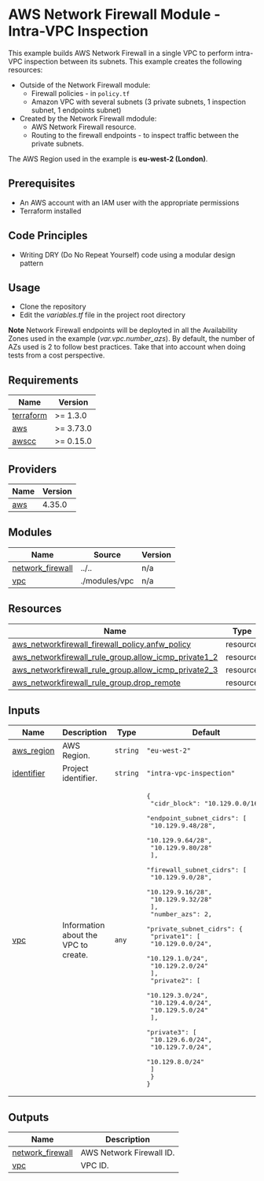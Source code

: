 <!-- BEGIN_TF_DOCS -->
# AWS Network Firewall Module - Intra-VPC Inspection

This example builds AWS Network Firewall in a single VPC to perform intra-VPC inspection between its subnets. This example creates the following resources:

* Outside of the Network Firewall module:
  * Firewall policies - in `policy.tf`
  * Amazon VPC with several subnets (3 private subnets, 1 inspection subnet, 1 endpoints subnet)
* Created by the Network Firewall mdodule:
  * AWS Network Firewall resource.
  * Routing to the firewall endpoints - to inspect traffic between the private subnets.

The AWS Region used in the example is **eu-west-2 (London)**.

## Prerequisites

* An AWS account with an IAM user with the appropriate permissions
* Terraform installed

## Code Principles

* Writing DRY (Do No Repeat Yourself) code using a modular design pattern

## Usage

* Clone the repository
* Edit the *variables.tf* file in the project root directory

**Note** Network Firewall endpoints will be deployted in all the Availability Zones used in the example (*var.vpc.number\_azs*). By default, the number of AZs used is 2 to follow best practices. Take that into account when doing tests from a cost perspective.

## Requirements

| Name | Version |
|------|---------|
| <a name="requirement_terraform"></a> [terraform](#requirement\_terraform) | >= 1.3.0 |
| <a name="requirement_aws"></a> [aws](#requirement\_aws) | >= 3.73.0 |
| <a name="requirement_awscc"></a> [awscc](#requirement\_awscc) | >= 0.15.0 |

## Providers

| Name | Version |
|------|---------|
| <a name="provider_aws"></a> [aws](#provider\_aws) | 4.35.0 |

## Modules

| Name | Source | Version |
|------|--------|---------|
| <a name="module_network_firewall"></a> [network\_firewall](#module\_network\_firewall) | ../.. | n/a |
| <a name="module_vpc"></a> [vpc](#module\_vpc) | ./modules/vpc | n/a |

## Resources

| Name | Type |
|------|------|
| [aws_networkfirewall_firewall_policy.anfw_policy](https://registry.terraform.io/providers/hashicorp/aws/latest/docs/resources/networkfirewall_firewall_policy) | resource |
| [aws_networkfirewall_rule_group.allow_icmp_private1_2](https://registry.terraform.io/providers/hashicorp/aws/latest/docs/resources/networkfirewall_rule_group) | resource |
| [aws_networkfirewall_rule_group.allow_icmp_private2_3](https://registry.terraform.io/providers/hashicorp/aws/latest/docs/resources/networkfirewall_rule_group) | resource |
| [aws_networkfirewall_rule_group.drop_remote](https://registry.terraform.io/providers/hashicorp/aws/latest/docs/resources/networkfirewall_rule_group) | resource |

## Inputs

| Name | Description | Type | Default | Required |
|------|-------------|------|---------|:--------:|
| <a name="input_aws_region"></a> [aws\_region](#input\_aws\_region) | AWS Region. | `string` | `"eu-west-2"` | no |
| <a name="input_identifier"></a> [identifier](#input\_identifier) | Project identifier. | `string` | `"intra-vpc-inspection"` | no |
| <a name="input_vpc"></a> [vpc](#input\_vpc) | Information about the VPC to create. | `any` | <pre>{<br>  "cidr_block": "10.129.0.0/16",<br>  "endpoint_subnet_cidrs": [<br>    "10.129.9.48/28",<br>    "10.129.9.64/28",<br>    "10.129.9.80/28"<br>  ],<br>  "firewall_subnet_cidrs": [<br>    "10.129.9.0/28",<br>    "10.129.9.16/28",<br>    "10.129.9.32/28"<br>  ],<br>  "number_azs": 2,<br>  "private_subnet_cidrs": {<br>    "private1": [<br>      "10.129.0.0/24",<br>      "10.129.1.0/24",<br>      "10.129.2.0/24"<br>    ],<br>    "private2": [<br>      "10.129.3.0/24",<br>      "10.129.4.0/24",<br>      "10.129.5.0/24"<br>    ],<br>    "private3": [<br>      "10.129.6.0/24",<br>      "10.129.7.0/24",<br>      "10.129.8.0/24"<br>    ]<br>  }<br>}</pre> | no |

## Outputs

| Name | Description |
|------|-------------|
| <a name="output_network_firewall"></a> [network\_firewall](#output\_network\_firewall) | AWS Network Firewall ID. |
| <a name="output_vpc"></a> [vpc](#output\_vpc) | VPC ID. |
<!-- END_TF_DOCS -->